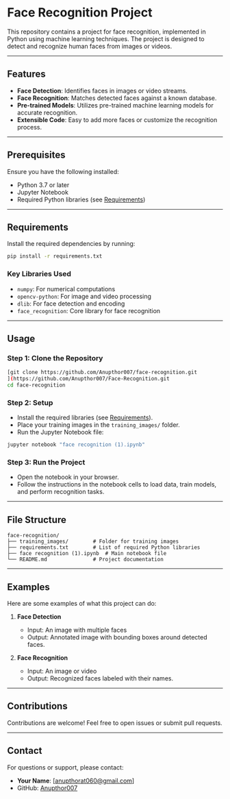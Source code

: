 # Face Recognition Project

This repository contains a project for face recognition, implemented in Python using machine learning techniques. The project is designed to detect and recognize human faces from images or videos.

---

## Features
- **Face Detection**: Identifies faces in images or video streams.
- **Face Recognition**: Matches detected faces against a known database.
- **Pre-trained Models**: Utilizes pre-trained machine learning models for accurate recognition.
- **Extensible Code**: Easy to add more faces or customize the recognition process.

---

## Prerequisites

Ensure you have the following installed:

- Python 3.7 or later
- Jupyter Notebook
- Required Python libraries (see [Requirements](#requirements))

---

## Requirements

Install the required dependencies by running:

```bash
pip install -r requirements.txt
```

### Key Libraries Used
- `numpy`: For numerical computations
- `opencv-python`: For image and video processing
- `dlib`: For face detection and encoding
- `face_recognition`: Core library for face recognition

---

## Usage

### Step 1: Clone the Repository

```bash
[git clone https://github.com/Anupthor007/face-recognition.git
](https://github.com/Anupthor007/Face-Recognition.git
cd face-recognition
```

### Step 2: Setup

- Install the required libraries (see [Requirements](#requirements)).
- Place your training images in the `training_images/` folder.
- Run the Jupyter Notebook file:

```bash
jupyter notebook "face recognition (1).ipynb"
```

### Step 3: Run the Project

- Open the notebook in your browser.
- Follow the instructions in the notebook cells to load data, train models, and perform recognition tasks.

---

## File Structure

```
face-recognition/
├── training_images/        # Folder for training images
├── requirements.txt        # List of required Python libraries
├── face recognition (1).ipynb  # Main notebook file
└── README.md               # Project documentation
```

---

## Examples

Here are some examples of what this project can do:

1. **Face Detection**
   - Input: An image with multiple faces
   - Output: Annotated image with bounding boxes around detected faces.

2. **Face Recognition**
   - Input: An image or video
   - Output: Recognized faces labeled with their names.

---

## Contributions

Contributions are welcome! Feel free to open issues or submit pull requests.

---


## Contact

For questions or support, please contact:
- **Your Name**: [anupthorat060@gmail.com]
- GitHub: [Anupthor007](https://github.com/Anupthor007)

